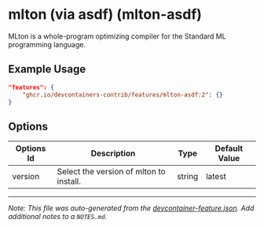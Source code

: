 
# mlton (via asdf) (mlton-asdf)

MLton is a whole-program optimizing compiler for the Standard ML programming language.

## Example Usage

```json
"features": {
    "ghcr.io/devcontainers-contrib/features/mlton-asdf:2": {}
}
```

## Options

| Options Id | Description | Type | Default Value |
|-----|-----|-----|-----|
| version | Select the version of mlton to install. | string | latest |



---

_Note: This file was auto-generated from the [devcontainer-feature.json](https://github.com/devcontainers-contrib/features/blob/main/src/mlton-asdf/devcontainer-feature.json).  Add additional notes to a `NOTES.md`._
